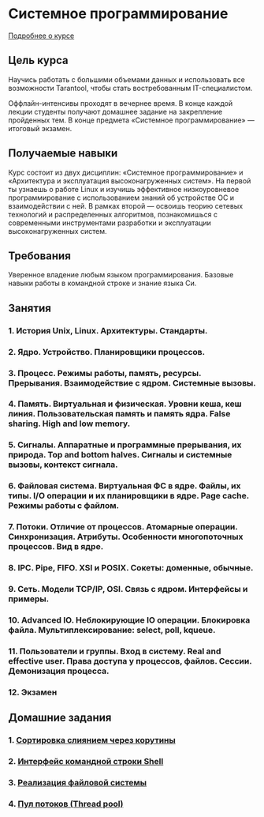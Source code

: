 # Системное программирование

[Подробнее о курсе](https://sphere.vk.company/curriculum/program/discipline/1131/ "Страница курса на портале Техносферы Mail.ru")

## Цель курса

Научись работать с большими объемами данных и использовать все возможности Tarantool, чтобы стать востребованным IT-специалистом.

Оффлайн-интенсивы проходят в вечернее время. В конце каждой лекции студенты получают домашнее задание на закрепление пройденных тем. В конце предмета «Системное программирование» — итоговый экзамен.

## Получаемые навыки

Курс состоит из двух дисциплин: «Системное программирование» и «Архитектура и эксплуатация высоконагруженных систем». На первой ты узнаешь о работе Linux и изучишь эффективное низкоуровневое программирование с использованием знаний об устройстве ОС и взаимодействии с ней. В рамках второй — освоишь теорию сетевых технологий и распределенных алгоритмов, познакомишься с современными инструментами разработки и эксплуатации высоконагруженных систем.

## Требования

Уверенное владение любым языком программирования. Базовые навыки работы в командной строке и знание языка Си.

## Занятия

### 1. История Unix, Linux. Архитектуры. Стандарты.

### 2. Ядро. Устройство. Планировщики процессов.

### 3. Процесс. Режимы работы, память, ресурсы. Прерывания. Взаимодействие с ядром. Системные вызовы.

### 4. Память. Виртуальная и физическая. Уровни кеша, кеш линия. Пользовательская память и память ядра. False sharing. High and low memory.

### 5. Сигналы. Аппаратные и программные прерывания, их природа. Top and bottom halves. Сигналы и системные вызовы, контекст сигнала.

### 6. Файловая система. Виртуальная ФС в ядре. Файлы, их типы. I/O операции и их планировщики в ядре. Page cache. Режимы работы с файлом.

### 7. Потоки. Отличие от процессов. Атомарные операции. Синхронизация. Атрибуты. Особенности многопоточных процессов. Вид в ядре.

### 8. IPC. Pipe, FIFO. XSI и POSIX. Сокеты: доменные, обычные.

### 9. Сеть. Модели TCP/IP, OSI. Связь с ядром. Интерфейсы и примеры.

### 10. Advanced IO. Неблокирующие IO операции. Блокировка файла. Мультиплексирование: select, poll, kqueue.

### 11. Пользователи и группы. Вход в систему. Real and effective user. Права доступа у процессов, файлов. Сессии. Демонизация процесса.

### 12. Экзамен

## Домашние задания

### 1. [Сортировка слиянием через корутины](https://github.com/antony-g/sysprog_2021/tree/master/01)

### 2. [Интерфейс командной строки Shell](https://github.com/antony-g/sysprog_2021/tree/master/02)

### 3. [Реализация файловой системы](https://github.com/antony-g/sysprog_2021/tree/master/03)

### 4. [Пул потоков (Thread pool)](https://github.com/antony-g/sysprog_2021/tree/master/04)
